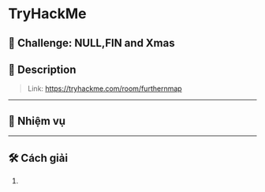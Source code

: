 
# TryHackMe

## 🧩 Challenge: NULL,FIN and Xmas

## 📝 Description


> Link: https://tryhackme.com/room/furthernmap

---

## 🧠 Nhiệm vụ
---


## 🛠️ Cách giải

1. 

